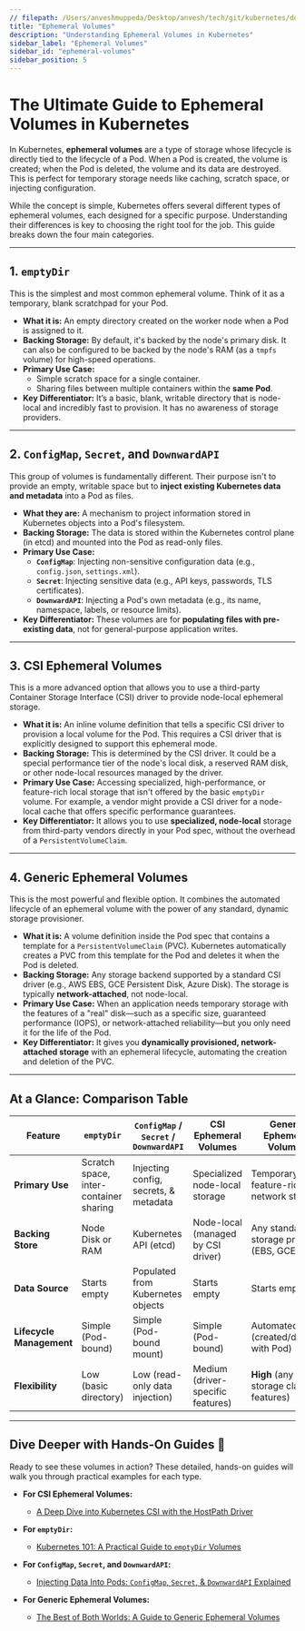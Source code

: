 ```yaml
---
// filepath: /Users/anveshmuppeda/Desktop/anvesh/tech/git/kubernetes/docs/014-storage/005-ephemeral-volumes.md
title: "Ephemeral Volumes"
description: "Understanding Ephemeral Volumes in Kubernetes"
sidebar_label: "Ephemeral Volumes"
sidebar_id: "ephemeral-volumes"
sidebar_position: 5
---  
```


# The Ultimate Guide to Ephemeral Volumes in Kubernetes

In Kubernetes, **ephemeral volumes** are a type of storage whose lifecycle is directly tied to the lifecycle of a Pod. When a Pod is created, the volume is created; when the Pod is deleted, the volume and its data are destroyed. This is perfect for temporary storage needs like caching, scratch space, or injecting configuration.

While the concept is simple, Kubernetes offers several different types of ephemeral volumes, each designed for a specific purpose. Understanding their differences is key to choosing the right tool for the job. This guide breaks down the four main categories.

-----

## 1\. `emptyDir`

This is the simplest and most common ephemeral volume. Think of it as a temporary, blank scratchpad for your Pod.

  * **What it is:** An empty directory created on the worker node when a Pod is assigned to it.
  * **Backing Storage:** By default, it's backed by the node's primary disk. It can also be configured to be backed by the node's RAM (as a `tmpfs` volume) for high-speed operations.
  * **Primary Use Case:**
      * Simple scratch space for a single container.
      * Sharing files between multiple containers within the **same Pod**.
  * **Key Differentiator:** It’s a basic, blank, writable directory that is node-local and incredibly fast to provision. It has no awareness of storage providers.

-----

## 2\. `ConfigMap`, `Secret`, and `DownwardAPI`

This group of volumes is fundamentally different. Their purpose isn't to provide an empty, writable space but to **inject existing Kubernetes data and metadata** into a Pod as files.

  * **What they are:** A mechanism to project information stored in Kubernetes objects into a Pod's filesystem.
  * **Backing Storage:** The data is stored within the Kubernetes control plane (in etcd) and mounted into the Pod as read-only files.
  * **Primary Use Case:**
      * **`ConfigMap`**: Injecting non-sensitive configuration data (e.g., `config.json`, `settings.xml`).
      * **`Secret`**: Injecting sensitive data (e.g., API keys, passwords, TLS certificates).
      * **`DownwardAPI`**: Injecting a Pod's own metadata (e.g., its name, namespace, labels, or resource limits).
  * **Key Differentiator:** These volumes are for **populating files with pre-existing data**, not for general-purpose application writes.

-----

## 3\. CSI Ephemeral Volumes

This is a more advanced option that allows you to use a third-party Container Storage Interface (CSI) driver to provide node-local ephemeral storage.

  * **What it is:** An inline volume definition that tells a specific CSI driver to provision a local volume for the Pod. This requires a CSI driver that is explicitly designed to support this ephemeral mode.
  * **Backing Storage:** This is determined by the CSI driver. It could be a special performance tier of the node's local disk, a reserved RAM disk, or other node-local resources managed by the driver.
  * **Primary Use Case:** Accessing specialized, high-performance, or feature-rich local storage that isn't offered by the basic `emptyDir` volume. For example, a vendor might provide a CSI driver for a node-local cache that offers specific performance guarantees.
  * **Key Differentiator:** It allows you to use **specialized, node-local** storage from third-party vendors directly in your Pod spec, without the overhead of a `PersistentVolumeClaim`.

-----

## 4\. Generic Ephemeral Volumes

This is the most powerful and flexible option. It combines the automated lifecycle of an ephemeral volume with the power of any standard, dynamic storage provisioner.

  * **What it is:** A volume definition inside the Pod spec that contains a template for a `PersistentVolumeClaim` (PVC). Kubernetes automatically creates a PVC from this template for the Pod and deletes it when the Pod is deleted.
  * **Backing Storage:** Any storage backend supported by a standard CSI driver (e.g., AWS EBS, GCE Persistent Disk, Azure Disk). The storage is typically **network-attached**, not node-local.
  * **Primary Use Case:** When an application needs temporary storage with the features of a "real" disk—such as a specific size, guaranteed performance (IOPS), or network-attached reliability—but you only need it for the life of the Pod.
  * **Key Differentiator:** It gives you **dynamically provisioned, network-attached storage** with an ephemeral lifecycle, automating the creation and deletion of the PVC.

-----

## At a Glance: Comparison Table

| Feature                  | `emptyDir`                               | `ConfigMap` / `Secret` / `DownwardAPI`        | CSI Ephemeral Volumes                  | Generic Ephemeral Volumes                     |
| ------------------------ | ---------------------------------------- | --------------------------------------------- | -------------------------------------- | --------------------------------------------- |
| **Primary Use** | Scratch space, inter-container sharing   | Injecting config, secrets, & metadata       | Specialized node-local storage         | Temporary, feature-rich, network storage      |
| **Backing Store** | Node Disk or RAM                         | Kubernetes API (etcd)                         | Node-local (managed by CSI driver)     | Any standard storage provider (EBS, GCE PD)   |
| **Data Source** | Starts empty                             | Populated from Kubernetes objects             | Starts empty                           | Starts empty                                  |
| **Lifecycle Management** | Simple (Pod-bound)                       | Simple (Pod-bound mount)                      | Simple (Pod-bound)                     | Automated PVC (created/deleted with Pod)      |
| **Flexibility** | Low (basic directory)                    | Low (read-only data injection)                | Medium (driver-specific features)      | **High** (any storage class features)         |

-----

## Dive Deeper with Hands-On Guides 🚀

Ready to see these volumes in action? These detailed, hands-on guides will walk you through practical examples for each type.

  * **For CSI Ephemeral Volumes:**

      * [A Deep Dive into Kubernetes CSI with the HostPath Driver](./001-csi-ephemeral-storage.md)

  * **For `emptyDir`:**

      * [Kubernetes 101: A Practical Guide to `emptyDir` Volumes](./002-emptyDir.md)

  * **For `ConfigMap`, `Secret`, and `DownwardAPI`:**

      * [Injecting Data Into Pods: `ConfigMap`, `Secret`, & `DownwardAPI` Explained](./003-ephemeral-cm.md)

  * **For Generic Ephemeral Volumes:**

      * [The Best of Both Worlds: A Guide to Generic Ephemeral Volumes](./004-generic-ephemeral-volumes.md)

